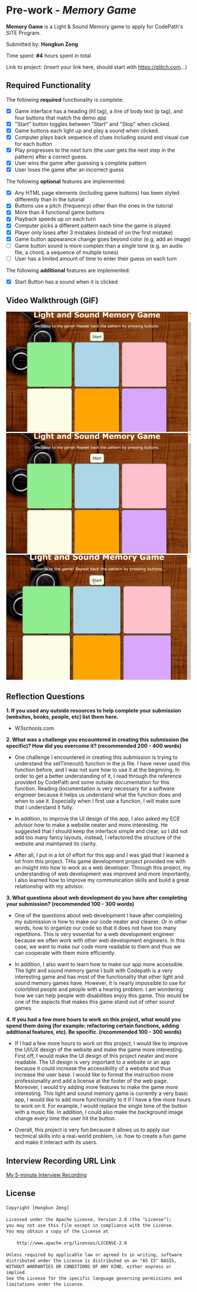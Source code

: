 # Pre-work - *Memory Game*

**Memory Game** is a Light & Sound Memory game to apply for CodePath's SITE Program. 

Submitted by: **Hongkun Zeng**

Time spent: **#4** hours spent in total

Link to project: (insert your link here, should start with https://glitch.com...)

## Required Functionality

The following **required** functionality is complete:

* [x] Game interface has a heading (h1 tag), a line of body text (p tag), and four buttons that match the demo app
* [x] "Start" button toggles between "Start" and "Stop" when clicked. 
* [x] Game buttons each light up and play a sound when clicked. 
* [x] Computer plays back sequence of clues including sound and visual cue for each button
* [x] Play progresses to the next turn (the user gets the next step in the pattern) after a correct guess. 
* [x] User wins the game after guessing a complete pattern
* [x] User loses the game after an incorrect guess

The following **optional** features are implemented:

* [x] Any HTML page elements (including game buttons) has been styled differently than in the tutorial
* [x] Buttons use a pitch (frequency) other than the ones in the tutorial
* [x] More than 4 functional game buttons
* [x] Playback speeds up on each turn
* [x] Computer picks a different pattern each time the game is played
* [x] Player only loses after 3 mistakes (instead of on the first mistake)
* [x] Game button appearance change goes beyond color (e.g. add an image)
* [ ] Game button sound is more complex than a single tone (e.g. an audio file, a chord, a sequence of multiple tones)
* [ ] User has a limited amount of time to enter their guess on each turn

The following **additional** features are implemented:

- [x] Start Button has a sound when it is clicked

## Video Walkthrough (GIF)
![loseGame.gif](https://github.com/312hzeng/Light-and-Sound-Memory-Game/blob/master/loseGame.gif)
![winGame.gif](https://github.com/312hzeng/Light-and-Sound-Memory-Game/blob/master/winGame_Updated.gif)
![winGame2.gif](https://github.com/312hzeng/Light-and-Sound-Memory-Game/blob/master/winGame_Updated2.gif)
## Reflection Questions
**1. If you used any outside resources to help complete your submission (websites, books, people, etc) list them here.**

* W3schools.com

**2. What was a challenge you encountered in creating this submission (be specific)? How did you overcome it? (recommended 200 - 400 words)**

* One challenge I encountered in creating this submission is trying to understand the setTimeout() function in the js file. I have never used this function before, and I was not sure how to use it at the beginning. In order to get a better understanding of it, I read through the reference provided by CodePath and some outside documentation for this function. Reading documentation is very necessary for a software engineer because it helps us understand what the function does and when to use it. Especially when I first use a function, I will make sure that I understand it fully. 

* In addition, to improve the UI design of the app, I also asked my ECE advisor how to make a website neater and more interesting. He suggested that I should keep the interface simple and clear, so I did not add too many fancy layouts, instead, I refactored the structure of the website and maintained its clarity. 

* After all, I put in a lot of effort for this app and I was glad that I learned a lot from this project. THis game development project provided me with an insight into how to work as a web developer. Through this project, my understanding of web development was improved and more importantly, I also learned how to improve my communication skills and build a great relationship with my advisor.

**3. What questions about web development do you have after completing your submission? (recommended 100 - 300 words)**
    
* One of the questions about web development I have after completing my submission is how to make our code neater and cleaner. Or in other words, how to organize our code so that it does not have too many repetitions. This is very essential for a web development engineer because we often work with other web development engineers. In this case, we want to make our code more readable to them and thus we can cooperate with them more efficiently.

* In addition, I also want to learn how to make our app more accessible. The light and sound memory game I built with Codepath is a very interesting game and has most of the functionality that other light and sound memory games have. However, it is nearly impossible to use for colorblind people and people with a hearing problem. I am wondering how we can help people with disabilities enjoy this game. This would be one of the aspects that makes this game stand out of other sound games.

**4. If you had a few more hours to work on this project, what would you spend them doing (for example: refactoring certain functions, adding additional features, etc). Be specific. (recommended 100 - 300 words)**   

* If I had a few more hours to work on this project, I would like to improve the UI/UX design of the website and make the game more interesting. First off, I would make the UI design of this project neater and more readable. The UI design is very important to a website or an app because it could increase the accessibility of a website and thus increase the user base. I would like to format the instruction more professionality and add a license at the footer of the web page. Moreover, I would try adding more features to make the game more interesting. This light and sound memory game is currently a very basic app, I would like to add more functionality to it if I have a few more hours to work on it. For example, I would replace the single tone of the button with a music file. In addition, I could also make the background image change every time the user hit the button. 

* Overall, this project is very fun because it allows us to apply our technical skills into a real-world problem, i.e. how to create a fun game and make it interact with its users.

## Interview Recording URL Link

[My 5-minute Interview Recording](https://www.youtube.com/watch?v=iQwSvp6bKOQ)


## License

    Copyright [Hongkun Zeng]

    Licensed under the Apache License, Version 2.0 (the "License");
    you may not use this file except in compliance with the License.
    You may obtain a copy of the License at

        http://www.apache.org/licenses/LICENSE-2.0

    Unless required by applicable law or agreed to in writing, software
    distributed under the License is distributed on an "AS IS" BASIS,
    WITHOUT WARRANTIES OR CONDITIONS OF ANY KIND, either express or implied.
    See the License for the specific language governing permissions and
    limitations under the License.


